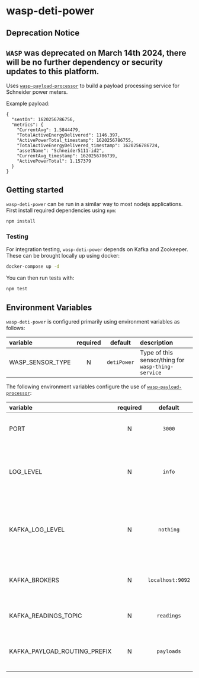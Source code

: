 # wasp-deti-power

## Deprecation Notice
`WASP` was deprecated on March 14th 2024, there will be no further dependency or security updates to this platform.
---

Uses [`wasp-payload-processor`](https://github.com/digicatapult/wasp-payload-processor) to build a payload processing service for Schneider power meters.

Example payload:
```
{
  "sentOn": 1620256786756,
  "metrics": {
    "CurrentAvg": 1.5844479,
    "TotalActiveEnergyDelivered": 1146.397,
    "ActivePowerTotal_timestamp": 1620256786755,
    "TotalActiveEnergyDelivered_timestamp": 1620256786724,
    "assetName": "Schneider5111-id2",
    "CurrentAvg_timestamp": 1620256786739,
    "ActivePowerTotal": 1.157379
  }
}
```

## Getting started

`wasp-deti-power` can be run in a similar way to most nodejs applications. First install required dependencies using `npm`:

```sh
npm install
```

### Testing
For integration testing, `wasp-deti-power` depends on Kafka and Zookeeper. These can be brought locally up using docker:

```sh
docker-compose up -d
```

You can then run tests with:

```sh
npm test
```

## Environment Variables

`wasp-deti-power` is configured primarily using environment variables as follows:

| variable                    | required |        default        | description                                                                          |
| :-------------------------- | :------: | :-------------------: | :----------------------------------------------------------------------------------- |
| WASP_SENSOR_TYPE            |    N     |      `detiPower`      | Type of this sensor/thing for `wasp-thing-service`                                   |

The following environment variables configure the use of [`wasp-payload-processor`](https://github.com/digicatapult/wasp-payload-processor):

| variable                    | required |     default     | description                                                                             |
| :-------------------------- | :------: | :-------------: | :-------------------------------------------------------------------------------------- |
| PORT                        |    N     |      `3000`     | Port on which the service will listen                                                   |
| LOG_LEVEL                   |    N     |      `info`     | Logging level. Valid values are [`trace`, `debug`, `info`, `warn`, `error`, `fatal`]    |
| KAFKA_LOG_LEVEL             |    N     |    `nothing`    | Logging level for Kafka. Valid values are [`debug`, `info`, `warn`, `error`, `nothing`] |
| KAFKA_BROKERS               |    N     | `localhost:9092`| List of addresses for the Kafka brokers                                                 |
| KAFKA_READINGS_TOPIC        |    N     |   `readings`    | Outgoing Kafka topic for readings                                                       |
| KAFKA_PAYLOAD_ROUTING_PREFIX|    N     |   `payloads`    | Prefix for incoming Kafka topics for payloads                                           |

